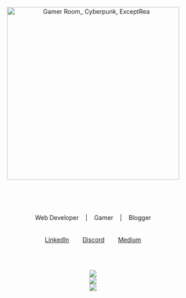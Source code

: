 <p align="center">
<img src="https://github.com/rashmika0834/rashmika0834/assets/64023498/1f872a2f-bb22-40b8-8ed7-65a537075141" alt="Gamer Room_ Cyberpunk, ExceptRea" height="400">
</p>
<br><br><br>
<p align="center">
    Web Developer&nbsp;&nbsp;&nbsp;    |    &nbsp;&nbsp;&nbsp;Gamer&nbsp;&nbsp;&nbsp;    |    &nbsp;&nbsp;&nbsp;Blogger<br><br><br>
    <a href="https://www.linkedin.com/in/rashmika-pramodya-319a311a2/">LinkedIn</a>&nbsp;&nbsp;&nbsp;&nbsp;&nbsp;&nbsp;&nbsp;     <a href="https://discord.gg/8A752adB">Discord</a>&nbsp;&nbsp;&nbsp;&nbsp;&nbsp;&nbsp;&nbsp;     <a href="https://medium.com/@rashmikapramodya">Medium</a>
</p>
<br><br>
<p align="center">
    <img src="https://github-readme-stats.vercel.app/api?username=rashmika0834&theme=react&hide_border=true&include_all_commits=true&count_private=true" />
    <br/>
    <img src="https://github-readme-streak-stats.herokuapp.com/?user=rashmika0834&theme=react&hide_border=true" />
    <br/>
    <img src="https://github-readme-stats.vercel.app/api/top-langs/?username=rashmika0834&theme=react&hide_border=true&include_all_commits=true&count_private=true&layout=compact" />
</p>
<br><br>




